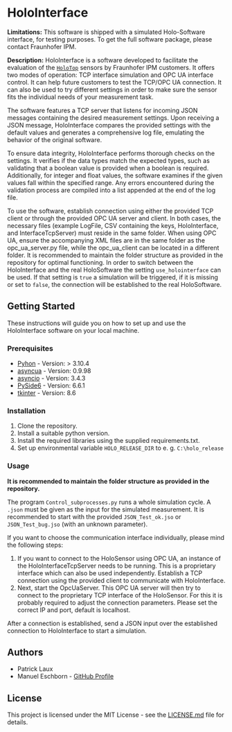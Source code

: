 # HoloInterface

**Limitations:** This software is shipped with a simulated Holo-Software interface, for testing purposes. To get the full software package, please contact Fraunhofer IPM.

**Description:** HoloInterface is a software developed to facilitate the evaluation of the [`HoloTop`](https://www.ipm.fraunhofer.de/en/bu/production-control-inline-measurement-techniques/systems/holo-top.html) sensors by Fraunhofer IPM customers. It offers two modes of operation: TCP interface simulation and OPC UA interface control. It can help future customers to test the TCP/OPC UA connection. It can also be used to try different settings in order to make sure the sensor fits the individual needs of your measurement task.

The software features a TCP server that listens for incoming JSON messages containing the desired measurement settings. Upon receiving a JSON message, HoloInterface compares the provided settings with the default values and generates a comprehensive log file, emulating the behavior of the original software.

To ensure data integrity, HoloInterface performs thorough checks on the settings. It verifies if the data types match the expected types, such as validating that a boolean value is provided when a boolean is required. Additionally, for integer and float values, the software examines if the given values fall within the specified range. Any errors encountered during the validation process are compiled into a list appended at the end of the log file.

To use the software, establish connection using either the provided TCP client or through the provided OPC UA server and client. In both cases, the necessary files (example LogFile, CSV containing the keys, HoloInterface, and InterfaceTcpServer) must reside in the same folder. When using OPC UA, ensure the accompanying XML files are in the same folder as the opc_ua_server.py file, while the opc_ua_client can be located in a different folder. It is recommended to maintain the folder structure as provided in the repository for optimal functioning. In order to switch between the HoloInterface and the real HoloSoftware the setting `use_holointerface` can be used. If that setting is `true` a simulation will be triggered, if it is missing or set to `false`, the connection will be established to the real HoloSoftware. 

## Getting Started

These instructions will guide you on how to set up and use the HoloInterface software on your local machine.

### Prerequisites

- [Pyhon](https://www.python.org/) - Version: > 3.10.4
- [asyncua](https://github.com/FreeOpcUa/opcua-asyncio) - Version: 0.9.98
- [asyncio](https://docs.python.org/3/library/asyncio.html) - Version: 3.4.3
- [PySide6](https://doc.qt.io/qtforpython-6/) - Version: 6.6.1
- [tkinter](https://docs.python.org/3/library/tkinter.html) - Version: 8.6

### Installation

1. Clone the repository.
2. Install a suitable python version.
3. Install the required libraries using the supplied requirements.txt.
4. Set up environmental variable `HOLO_RELEASE_DIR` to e. g. `C:\holo_release`

### Usage
**It is recommended to maintain the folder structure as provided in the repository.**

The program `Control_subprocesses.py` runs a whole simulation cycle. A `.json` must be given as the input for the simulated measurement. It is recommended to start with the provided `JSON_Test_ok.jso` or `JSON_Test_bug.jso` (with an unknown parameter). 

If you want to choose the communication interface individually, please mind the following steps:
1. If you want to connect to the HoloSensor using OPC UA, an instance of the HoloInterfaceTcpServer needs to be running. This is a proprietary interface which can also be used independently. Establish a TCP connection using the provided client to communicate with HoloInterface. 
2. Next, start the OpcUaServer. This OPC UA server will then try to connect to the proprietary TCP interface of the HoloSensor. For this it is probably required to adjust the connection parameters. Please set the correct IP and port, default is localhost.

After a connection is established, send a JSON input over the established connection to HoloInterface to start a simulation.

## Authors

- Patrick Laux
- Manuel Eschborn - [GitHub Profile](https://github.com/ElManu93)

## License

This project is licensed under the MIT License - see the [LICENSE.md](link_to_license_file) file for details.
